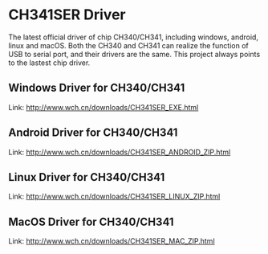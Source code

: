 # CH341SER Driver
The latest official driver of chip CH340/CH341, including windows, android, linux and macOS.
Both the CH340 and CH341 can realize the function of USB to serial port, and their drivers are the same.
This project always points to the lastest chip driver.

## Windows Driver for CH340/CH341
Link: http://www.wch.cn/downloads/CH341SER_EXE.html

## Android Driver for CH340/CH341
Link: http://www.wch.cn/downloads/CH341SER_ANDROID_ZIP.html

## Linux Driver for CH340/CH341
Link: http://www.wch.cn/downloads/CH341SER_LINUX_ZIP.html

## MacOS Driver for CH340/CH341
Link: http://www.wch.cn/downloads/CH341SER_MAC_ZIP.html
